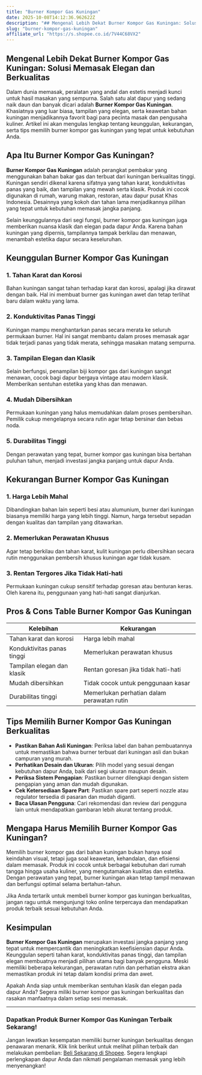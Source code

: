 ```yaml
---
title: "Burner Kompor Gas Kuningan"
date: 2025-10-08T14:12:36.962622Z
description: "## Mengenal Lebih Dekat Burner Kompor Gas Kuningan: Solusi Memasak Elegan dan Berkualitas..."
slug: "burner-kompor-gas-kuningan"
affiliate_url: "https://s.shopee.co.id/7V44C68VX2"
---
```

## Mengenal Lebih Dekat Burner Kompor Gas Kuningan: Solusi Memasak Elegan dan Berkualitas

Dalam dunia memasak, peralatan yang andal dan estetis menjadi kunci untuk hasil masakan yang sempurna. Salah satu alat dapur yang sedang naik daun dan banyak dicari adalah **Burner Kompor Gas Kuningan**. Khasiatnya yang luar biasa, tampilan yang elegan, serta keawetan bahan kuningan menjadikannya favorit bagi para pecinta masak dan pengusaha kuliner. Artikel ini akan mengulas lengkap tentang keunggulan, kekurangan, serta tips memilih burner kompor gas kuningan yang tepat untuk kebutuhan Anda.

## Apa Itu Burner Kompor Gas Kuningan?

**Burner Kompor Gas Kuningan** adalah perangkat pembakar yang menggunakan bahan bakar gas dan terbuat dari kuningan berkualitas tinggi. Kuningan sendiri dikenal karena sifatnya yang tahan karat, konduktivitas panas yang baik, dan tampilan yang mewah serta klasik. Produk ini cocok digunakan di rumah, warung makan, restoran, atau dapur pusat Khas Indonesia. Desainnya yang kokoh dan tahan lama menjadikannya pilihan yang tepat untuk kebutuhan memasak jangka panjang.

Selain keunggulannya dari segi fungsi, burner kompor gas kuningan juga memberikan nuansa klasik dan elegan pada dapur Anda. Karena bahan kuningan yang dipernis, tampilannya tampak berkilau dan menawan, menambah estetika dapur secara keseluruhan.

## Keunggulan Burner Kompor Gas Kuningan

### 1. Tahan Karat dan Korosi
Bahan kuningan sangat tahan terhadap karat dan korosi, apalagi jika dirawat dengan baik. Hal ini membuat burner gas kuningan awet dan tetap terlihat baru dalam waktu yang lama.

### 2. Konduktivitas Panas Tinggi
Kuningan mampu menghantarkan panas secara merata ke seluruh permukaan burner. Hal ini sangat membantu dalam proses memasak agar tidak terjadi panas yang tidak merata, sehingga masakan matang sempurna.

### 3. Tampilan Elegan dan Klasik
Selain berfungsi, penampilan biji kompor gas dari kuningan sangat menawan, cocok bagi dapur bergaya vintage atau modern klasik. Memberikan sentuhan estetika yang khas dan menawan.

### 4. Mudah Dibersihkan
Permukaan kuningan yang halus memudahkan dalam proses pembersihan. Pemilik cukup mengelapnya secara rutin agar tetap bersinar dan bebas noda.

### 5. Durabilitas Tinggi
Dengan perawatan yang tepat, burner kompor gas kuningan bisa bertahan puluhan tahun, menjadi investasi jangka panjang untuk dapur Anda.

## Kekurangan Burner Kompor Gas Kuningan

### 1. Harga Lebih Mahal
Dibandingkan bahan lain seperti besi atau alumunium, burner dari kuningan biasanya memiliki harga yang lebih tinggi. Namun, harga tersebut sepadan dengan kualitas dan tampilan yang ditawarkan.

### 2. Memerlukan Perawatan Khusus
Agar tetap berkilau dan tahan karat, kulit kuningan perlu dibersihkan secara rutin menggunakan pembersih khusus kuningan agar tidak kusam.

### 3. Rentan Tergores Jika Tidak Hati-hati
Permukaan kuningan cukup sensitif terhadap goresan atau benturan keras. Oleh karena itu, penggunaan yang hati-hati sangat dianjurkan.

## Pros & Cons Table Burner Kompor Gas Kuningan

| **Kelebihan** | **Kekurangan** |
|----------------|----------------|
| Tahan karat dan korosi | Harga lebih mahal |
| Konduktivitas panas tinggi | Memerlukan perawatan khusus |
| Tampilan elegan dan klasik | Rentan goresan jika tidak hati-hati |
| Mudah dibersihkan | Tidak cocok untuk penggunaan kasar |
| Durabilitas tinggi | Memerlukan perhatian dalam perawatan rutin |

## Tips Memilih Burner Kompor Gas Kuningan Berkualitas

- **Pastikan Bahan Asli Kuningan**: Periksa label dan bahan pembuatannya untuk memastikan bahwa burner terbuat dari kuningan asli dan bukan campuran yang murah.
- **Perhatikan Desain dan Ukuran**: Pilih model yang sesuai dengan kebutuhan dapur Anda, baik dari segi ukuran maupun desain.
- **Periksa Sistem Pengapian**: Pastikan burner dilengkapi dengan sistem pengapian yang aman dan mudah digunakan.
- **Cek Ketersediaan Spare Part**: Pastikan spare part seperti nozzle atau regulator tersedia di pasaran dan mudah diganti.
- **Baca Ulasan Pengguna**: Cari rekomendasi dan review dari pengguna lain untuk mendapatkan gambaran lebih akurat tentang produk.

## Mengapa Harus Memilih Burner Kompor Gas Kuningan?

Memilih burner kompor gas dari bahan kuningan bukan hanya soal keindahan visual, tetapi juga soal keawetan, kehandalan, dan efisiensi dalam memasak. Produk ini cocok untuk berbagai kebutuhan dari rumah tangga hingga usaha kuliner, yang mengutamakan kualitas dan estetika. Dengan perawatan yang tepat, burner kuningan akan tetap tampil menawan dan berfungsi optimal selama bertahun-tahun.

Jika Anda tertarik untuk membeli burner kompor gas kuningan berkualitas, jangan ragu untuk mengunjungi toko online terpercaya dan mendapatkan produk terbaik sesuai kebutuhan Anda.

## Kesimpulan

**Burner Kompor Gas Kuningan** merupakan investasi jangka panjang yang tepat untuk mempercantik dan meningkatkan keefisiensian dapur Anda. Keunggulan seperti tahan karat, konduktivitas panas tinggi, dan tampilan elegan membuatnya menjadi pilihan utama bagi banyak pengguna. Meski memiliki beberapa kekurangan, perawatan rutin dan perhatian ekstra akan memastikan produk ini tetap dalam kondisi prima dan awet.

Apakah Anda siap untuk memberikan sentuhan klasik dan elegan pada dapur Anda? Segera miliki burner kompor gas kuningan berkualitas dan rasakan manfaatnya dalam setiap sesi memasak.

---

### Dapatkan Produk Burner Kompor Gas Kuningan Terbaik Sekarang!

Jangan lewatkan kesempatan memiliki burner kuningan berkualitas dengan penawaran menarik. Klik link berikut untuk melihat pilihan terbaik dan melakukan pembelian: [Beli Sekarang di Shopee](https://s.shopee.co.id/7V44C68VX2). Segera lengkapi perlengkapan dapur Anda dan nikmati pengalaman memasak yang lebih menyenangkan!